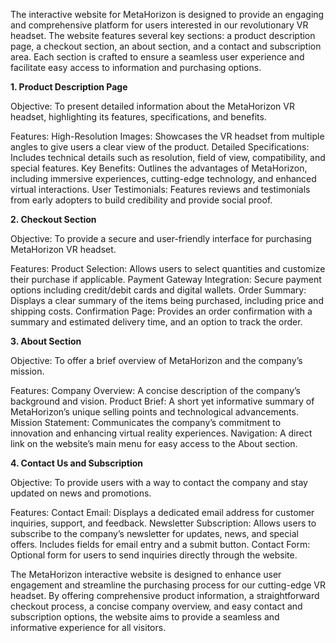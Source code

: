 The interactive website for MetaHorizon is designed to provide an engaging and comprehensive platform for users interested in our revolutionary VR headset. The website features several key sections: a product description page, a checkout section, an about section, and a contact and subscription area. Each section is crafted to ensure a seamless user experience and facilitate easy access to information and purchasing options.

**1. Product Description Page**

Objective: To present detailed information about the MetaHorizon VR headset, highlighting its features, specifications, and benefits.

Features:
High-Resolution Images: Showcases the VR headset from multiple angles to give users a clear view of the product.
Detailed Specifications: Includes technical details such as resolution, field of view, compatibility, and special features.
Key Benefits: Outlines the advantages of MetaHorizon, including immersive experiences, cutting-edge technology, and enhanced virtual interactions.
User Testimonials: Features reviews and testimonials from early adopters to build credibility and provide social proof.

**2.  Checkout Section**

Objective: To provide a secure and user-friendly interface for purchasing MetaHorizon VR headset.

Features:
Product Selection: Allows users to select quantities and customize their purchase if applicable.
Payment Gateway Integration: Secure payment options including credit/debit cards and digital wallets.
Order Summary: Displays a clear summary of the items being purchased, including price and shipping costs.
Confirmation Page: Provides an order confirmation with a summary and estimated delivery time, and an option to track the order.

**3. About Section**

Objective: To offer a brief overview of MetaHorizon and the company’s mission.

Features:
Company Overview: A concise description of the company’s background and vision.
Product Brief: A short yet informative summary of MetaHorizon’s unique selling points and technological advancements.
Mission Statement: Communicates the company’s commitment to innovation and enhancing virtual reality experiences.
Navigation: A direct link on the website’s main menu for easy access to the About section.

**4. Contact Us and Subscription**

Objective: To provide users with a way to contact the company and stay updated on news and promotions.

Features:
Contact Email: Displays a dedicated email address for customer inquiries, support, and feedback.
Newsletter Subscription: Allows users to subscribe to the company’s newsletter for updates, news, and special offers. Includes fields for email entry and a submit button.
Contact Form: Optional form for users to send inquiries directly through the website.

The MetaHorizon interactive website is designed to enhance user engagement and streamline the purchasing process for our cutting-edge VR headset. By offering comprehensive product information, a straightforward checkout process, a concise company overview, and easy contact and subscription options, the website aims to provide a seamless and informative experience for all visitors.
